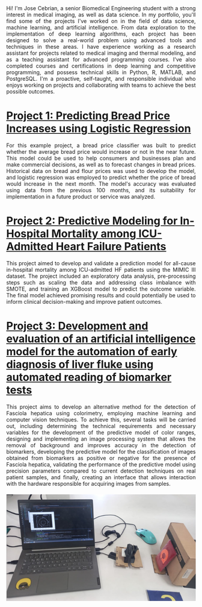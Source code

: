 <div style="text-align: justify;">
Hi! I'm Jose Cebrian, a senior Biomedical Engineering student with a strong interest in medical imaging, as well as data science. In my portfolio, you'll find some of the projects I've worked on in the field of data science, machine learning, and artificial intelligence. From data exploration to the implementation of deep learning algorithms, each project has been designed to solve a real-world problem using advanced tools and techniques in these areas. I have experience working as a research assistant for projects related to medical imaging and thermal modeling, and as a teaching assistant for advanced programming courses. I've also completed courses and certifications in deep learning and competitive programming, and possess technical skills in Python, R, MATLAB, and PostgreSQL. I'm a proactive, self-taught, and responsible individual who enjoys working on projects and collaborating with teams to achieve the best possible outcomes.
</div>

# [Project 1: Predicting Bread Price Increases using Logistic Regression](https://github.com/JoseCebrian12/Bread_price_prediction) 
<div style="text-align: justify;">
For this example project, a bread price classifier was built to predict whether the average bread price would increase or not in the near future. This model could be used to help consumers and businesses plan and make commercial decisions, as well as to forecast changes in bread prices. Historical data on bread and flour prices was used to develop the model, and logistic regression was employed to predict whether the price of bread would increase in the next month. The model's accuracy was evaluated using data from the previous 100 months, and its suitability for implementation in a future product or service was analyzed.
</div>

# [Project 2: Predictive Modeling for In-Hospital Mortality among ICU-Admitted Heart Failure Patients](https://github.com/JoseCebrian12/Bread_price_prediction) 
 <div style="text-align: justify;">
This project aimed to develop and validate a prediction model for all-cause in-hospital mortality among ICU-admitted HF patients using the MIMIC III dataset. The project included an exploratory data analysis, pre-processing steps such as scaling the data and addressing class imbalance with SMOTE, and training an XGBoost model to predict the outcome variable. The final model achieved promising results and could potentially be used to inform clinical decision-making and improve patient outcomes.
</div>

# [Project 3: Development and evaluation of an artificial intelligence model for the automation of early diagnosis of liver fluke using automated reading of biomarker tests](https://github.com/JoseCebrian12/Tesis-fasciola)
<div style="text-align: justify; margin-bottom: 20px;">
This project aims to develop an alternative method for the detection of Fasciola hepatica using colorimetry, employing machine learning and computer vision techniques. To achieve this, several tasks will be carried out, including determining the technical requirements and necessary variables for the development of the predictive model of color ranges, designing and implementing an image processing system that allows the removal of background and improves accuracy in the detection of biomarkers, developing the predictive model for the classification of images obtained from biomarkers as positive or negative for the presence of Fasciola hepatica, validating the performance of the predictive model using precision parameters compared to current detection techniques on real patient samples, and finally, creating an interface that allows interaction with the hardware responsible for acquiring images from samples.
</div>

<p align="center">
  <img src="images/foto3.png" alt="Image capture setup">
</p>

